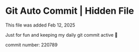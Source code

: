 # Git Auto Commit | Hidden File

This file was added Feb 12, 2025

Just for fun and keeping my daily git commit active 🤪

commit number: 220789
